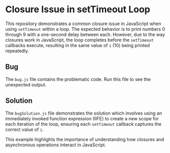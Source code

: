 # Closure Issue in setTimeout Loop

This repository demonstrates a common closure issue in JavaScript when using `setTimeout` within a loop.  The expected behavior is to print numbers 0 through 9 with a one-second delay between each. However, due to the way closures work in JavaScript, the loop completes before the `setTimeout` callbacks execute, resulting in the same value of `i` (10) being printed repeatedly.

## Bug
The `bug.js` file contains the problematic code.  Run this file to see the unexpected output.

## Solution
The `bugSolution.js` file demonstrates the solution which involves using an immediately invoked function expression (IIFE) to create a new scope for each iteration of the loop, ensuring each `setTimeout` callback captures the correct value of `i`.

This example highlights the importance of understanding how closures and asynchronous operations interact in JavaScript.